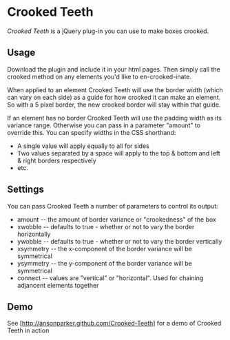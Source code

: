Crooked Teeth
=============

*Crooked Teeth* is a jQuery plug-in you can use to make boxes crooked.

Usage
-----

Download the plugin and include it in your html pages. Then simply call the crooked method on any elements you'd like to en-crooked-inate.

When applied to an element Crooked Teeth will use the border width (which can vary on each side) as a guide for how crooked it can make an element. So with a 5 pixel border, the new crooked border will stay within that guide.

If an element has no border Crooked Teeth will use the padding width as its variance range. Otherwise you can pass in a parameter "amount" to override this. You can specify widths in the CSS shorthand:

* A single value will apply equally to all for sides
* Two values separated by a space will apply to the top & bottom and left & right borders respectively
* etc.

Settings
--------

You can pass Crooked Teeth a number of parameters to control its output:

* amount -- the amount of border variance or "crookedness" of the box
* xwobble -- defaults to true - whether or not to vary the border horizontally
* ywobble -- defaults to true - whether or not to vary the border vertically
* xsymmetry -- the x-component of the border variance will be symmetrical
* ysymmetry -- the y-component of the border variance will be symmetrical
* connect -- values are "vertical" or "horizontal". Used for chaining adjancent elements together

Demo
----

See [http://ansonparker.github.com/Crooked-Teeth] for a demo of Crooked Teeth in action




